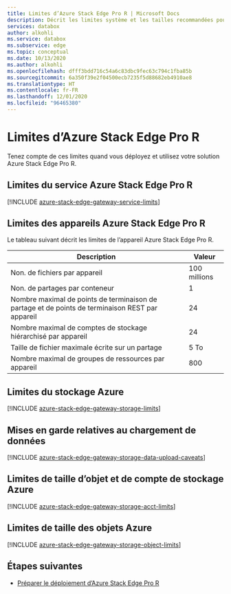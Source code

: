 ```yaml
---
title: Limites d’Azure Stack Edge Pro R | Microsoft Docs
description: Décrit les limites système et les tailles recommandées pour Azure Stack Edge Pro R.
services: databox
author: alkohli
ms.service: databox
ms.subservice: edge
ms.topic: conceptual
ms.date: 10/13/2020
ms.author: alkohli
ms.openlocfilehash: dfff3bdd716c54a6c83dbc9fec63c794c1fba85b
ms.sourcegitcommit: 6a350f39e2f04500ecb7235f5d88682eb4910ae8
ms.translationtype: HT
ms.contentlocale: fr-FR
ms.lasthandoff: 12/01/2020
ms.locfileid: "96465380"
---
```

# <a name="azure-stack-edge-pro-r-limits"></a>Limites d’Azure Stack Edge Pro R

Tenez compte de ces limites quand vous déployez et utilisez votre solution Azure Stack Edge Pro R.

## <a name="azure-stack-edge-pro-r-service-limits"></a>Limites du service Azure Stack Edge Pro R

[!INCLUDE [azure-stack-edge-gateway-service-limits](../../includes/azure-stack-edge-gateway-service-limits.md)]

## <a name="azure-stack-edge-pro-r-device-limits"></a>Limites des appareils Azure Stack Edge Pro R

Le tableau suivant décrit les limites de l’appareil Azure Stack Edge Pro R.

| Description | Valeur |
|---|---|
|Non. de fichiers par appareil |100 millions |
|Non. de partages par conteneur |1 |
|Nombre maximal de points de terminaison de partage et de points de terminaison REST par appareil| 24 |
|Nombre maximal de comptes de stockage hiérarchisé par appareil| 24|
|Taille de fichier maximale écrite sur un partage| 5 To |
|Nombre maximal de groupes de ressources par appareil| 800 |

## <a name="azure-storage-limits"></a>Limites du stockage Azure

[!INCLUDE [azure-stack-edge-gateway-storage-limits](../../includes/azure-stack-edge-gateway-storage-limits.md)]

## <a name="data-upload-caveats"></a>Mises en garde relatives au chargement de données

[!INCLUDE [azure-stack-edge-gateway-storage-data-upload-caveats](../../includes/azure-stack-edge-gateway-storage-data-upload-caveats.md)]

## <a name="azure-storage-account-size-and-object-size-limits"></a>Limites de taille d’objet et de compte de stockage Azure

[!INCLUDE [azure-stack-edge-gateway-storage-acct-limits](../../includes/azure-stack-edge-gateway-storage-acct-limits.md)]


## <a name="azure-object-size-limits"></a>Limites de taille des objets Azure

[!INCLUDE [azure-stack-edge-gateway-storage-object-limits](../../includes/azure-stack-edge-gateway-storage-object-limits.md)]

## <a name="next-steps"></a>Étapes suivantes

- [Préparer le déploiement d’Azure Stack Edge Pro R](azure-stack-edge-pro-r-deploy-prep.md)
